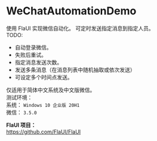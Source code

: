 # WeChatAutomationDemo
使用 FlaUI 实现微信自动化。
可定时发送指定消息到指定人员。<br />
TODO:
* 自动登录微信。
* 失败后重试。
* 指定消息发送次数。
* 发送多条消息（在消息列表中随机抽取或依次发送）
* 可设定多个时间点发送。


仅适用于简体中文系统及中文版微信。<br />
测试环境： <br />
系统： `Windows 10 企业版 20H1` <br>
微信： `3.5.0` <br />

**FlaUI 项目：**<br />
https://github.com/FlaUI/FlaUI
